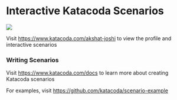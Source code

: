 # Interactive Katacoda Scenarios

[![](http://shields.katacoda.com/katacoda/akshat-joshi/count.svg)](https://www.katacoda.com/akshat-joshi "Get your profile on Katacoda.com")

Visit https://www.katacoda.com/akshat-joshi to view the profile and interactive scenarios

### Writing Scenarios
Visit https://www.katacoda.com/docs to learn more about creating Katacoda scenarios

For examples, visit https://github.com/katacoda/scenario-example
